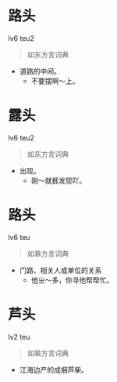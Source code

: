 # 路头
lv6 teu2
> 如东方言词典
- 道路的中间。
  - 不要摆啊～上。

# 露头
lv6 teu2
> 如东方言词典
- 出现。
  - 刚～就捱发现吖。

# 路头
lv6 teu
> 如皋方言词典
- 门路、相关人或单位的关系
  - 他㞢～多，你寻他帮帮忙。

# 芦头
lv2 teu
> 如皋方言词典
- 江海边产的成捆芦柴。
